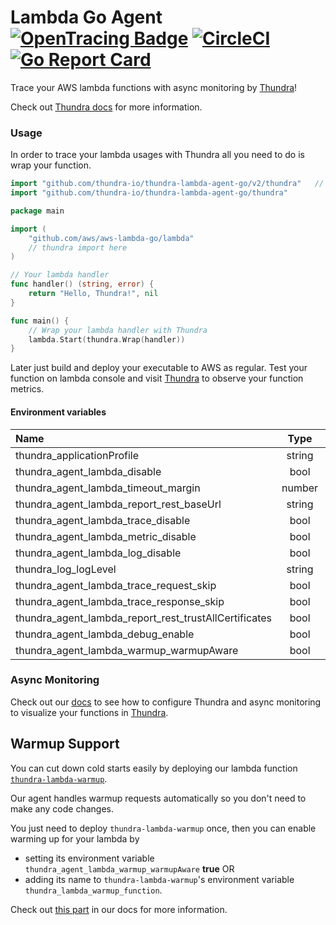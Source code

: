 # Lambda Go Agent [![OpenTracing Badge](https://img.shields.io/badge/OpenTracing-enabled-blue.svg)](http://opentracing.io) [![CircleCI](https://circleci.com/gh/thundra-io/thundra-lambda-agent-go.svg?style=svg)](https://circleci.com/gh/thundra-io/thundra-lambda-agent-go/) [![Go Report Card](https://goreportcard.com/badge/github.com/thundra-io/thundra-lambda-agent-go)](https://goreportcard.com/report/github.com/thundra-io/thundra-lambda-agent-go)

Trace your AWS lambda functions with async monitoring by [Thundra](https://www.thundra.io/)!

Check out [Thundra docs](https://docs.thundra.io/docs) for more information.

### Usage

In order to trace your lambda usages with Thundra all you need to do is wrap your function.
```go
import "github.com/thundra-io/thundra-lambda-agent-go/v2/thundra"	// with go modules enabled (GO111MODULE=on or outside GOPATH) for version >= v2.3.1
import "github.com/thundra-io/thundra-lambda-agent-go/thundra"         // with go modules disabled
```

```go
package main

import (
	"github.com/aws/aws-lambda-go/lambda"
	// thundra import here
)

// Your lambda handler
func handler() (string, error) {
	return "Hello, Thundra!", nil
}

func main() {
	// Wrap your lambda handler with Thundra
	lambda.Start(thundra.Wrap(handler))
}
```
Later just build and deploy your executable to AWS as regular. Test your function on lambda console and visit [Thundra](https://console.thundra.io/) to observe your function metrics.

#### Environment variables

| Name                                                  |   Type     |    Default Value                |
|:------------------------------------------------------|:----------:|:-------------------------------:|
| thundra_applicationProfile                            |   string   |    default                      |
| thundra_agent_lambda_disable                          |   bool     |    false                        |
| thundra_agent_lambda_timeout_margin                   |   number   |    200                          |
| thundra_agent_lambda_report_rest_baseUrl              |   string   |    https://api.thundra.io/v1    |
| thundra_agent_lambda_trace_disable                    |   bool     |    false                        |
| thundra_agent_lambda_metric_disable                   |   bool     |    false                        |
| thundra_agent_lambda_log_disable                      |   bool     |    false                        |
| thundra_log_logLevel                                  |   string   |    TRACE                        |
| thundra_agent_lambda_trace_request_skip               |   bool     |    false                        |
| thundra_agent_lambda_trace_response_skip              |   bool     |    false                        |
| thundra_agent_lambda_report_rest_trustAllCertificates |   bool     |    false                        |
| thundra_agent_lambda_debug_enable                     |   bool     |    false                        |
| thundra_agent_lambda_warmup_warmupAware               |   bool     |    false                        |


### Async Monitoring

Check out our [docs](https://docs.thundra.io/docs/how-to-setup-async-monitoring) to see how to configure Thundra and async monitoring to visualize your functions in [Thundra](https://www.thundra.io/).

## Warmup Support
You can cut down cold starts easily by deploying our lambda function [`thundra-lambda-warmup`](https://github.com/thundra-io/thundra-lambda-warmup).

Our agent handles warmup requests automatically so you don't need to make any code changes.

You just need to deploy `thundra-lambda-warmup` once, then you can enable warming up for your lambda by 
* setting its environment variable `thundra_agent_lambda_warmup_warmupAware` **true** OR
* adding its name to `thundra-lambda-warmup`'s environment variable `thundra_lambda_warmup_function`.

Check out [this part](https://thundra.readme.io/docs/how-to-warmup) in our docs for more information.
